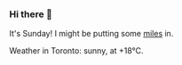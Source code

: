 ### Hi there :wave:

It's Sunday! I might be putting some [miles](https://www.strava.com/athletes/889963) in.

Weather in Toronto: sunny, at +18°C.

